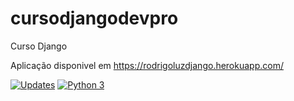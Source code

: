 # cursodjangodevpro
Curso Django

Aplicação disponivel em https://rodrigoluzdjango.herokuapp.com/

[![Updates](https://pyup.io/repos/github/Rluz10/cursodjangodevpro/shield.svg)](https://pyup.io/repos/github/Rluz10/cursodjangodevpro/)
[![Python 3](https://pyup.io/repos/github/Rluz10/cursodjangodevpro/python-3-shield.svg)](https://pyup.io/repos/github/Rluz10/cursodjangodevpro/)